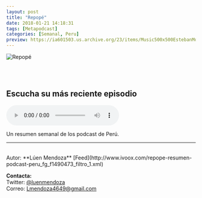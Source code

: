 ```yaml
---
layout: post
title: "Repopé"
date: 2018-01-21 14:18:31
tags: [Metapodcast]
categories: [Semanal, Peru]
preview: https://ia601503.us.archive.org/23/items/Music500x500EstebanMontoya/repope300.jpg
---
```


![Repopé](https://ia601503.us.archive.org/23/items/Music500x500EstebanMontoya/repope500.jpg)

<br/>
<br/>

## Escucha su más reciente episodio

<!--reproductor-feed=http://www.ivoox.com/repope-resumen-podcast-peru_fg_f1490473_filtro_1.xml-->
<!--reproductor-start-->
<audio id="audio" preload="auto" controls="" src="http://www.ivoox.com/47-repope-semana-del-19-al-25-de_mf_30307525_feed_1.mp3"></audio>
<!--reproductor-end-->

Un resumen semanal de los podcast de Perú.

_ _ _
<br>
Autor: **Lúen Mendoza**  
[Feed](http://www.ivoox.com/repope-resumen-podcast-peru_fg_f1490473_filtro_1.xml)  




**Contacta:**  
Twitter: [@luenmendoza](https://twitter.com/luenmendoza)  
Correo: [Lmendoza4649@gmail.com](mailto:Lmendoza4649@gmail.com)  

